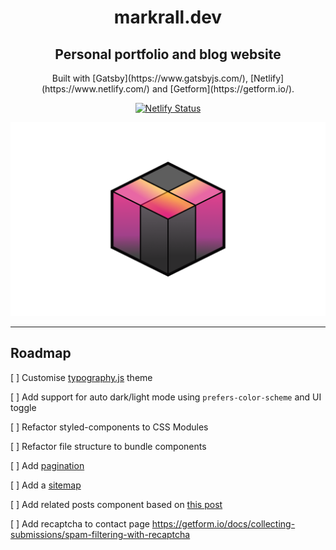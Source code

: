 <h1 align="center">markrall.dev</h1>

<h2 align="center">Personal portfolio and blog website</h2>

<p align="center">Built with [Gatsby](https://www.gatsbyjs.com/), [Netlify](https://www.netlify.com/) and [Getform](https://getform.io/).</p>

<p align="center">
  <a href="https://app.netlify.com/sites/markrall/deploys" target="_blank">
    <img src="https://api.netlify.com/api/v1/badges/1963b488-7b78-48c9-9e2d-6fb5e47ab3af/deploy-status" alt="Netlify Status" />
  </a>
</p>

![demo](/src/assets/images/preview.png?raw=true)

---

## Roadmap

[ ] Customise [typography.js](https://www.gatsbyjs.com/docs/typography-js/) theme

[ ] Add support for auto dark/light mode using `prefers-color-scheme` and UI toggle

[ ] Refactor styled-components to CSS Modules

[ ] Refactor file structure to bundle components

[ ] Add [pagination](https://www.gatsbyjs.com/docs/adding-pagination/)

[ ] Add a [sitemap](https://www.gatsbyjs.com/docs/creating-a-sitemap/)

[ ] Add related posts component based on [this post](https://khalilstemmler.com/articles/gatsby-related-posts-component/)

[ ] Add recaptcha to contact page https://getform.io/docs/collecting-submissions/spam-filtering-with-recaptcha

